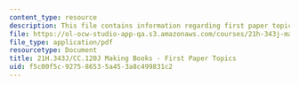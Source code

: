 ```yaml
---
content_type: resource
description: This file contains information regarding first paper topics.
file: https://ol-ocw-studio-app-qa.s3.amazonaws.com/courses/21h-343j-making-books-the-renaissance-and-today-spring-2016/f5c00f5c927586535a453a8c499831c2_MIT21H_343JS16_Paper1.pdf
file_type: application/pdf
resourcetype: Document
title: 21H.343J/CC.120J Making Books - First Paper Topics
uid: f5c00f5c-9275-8653-5a45-3a8c499831c2
---
```

